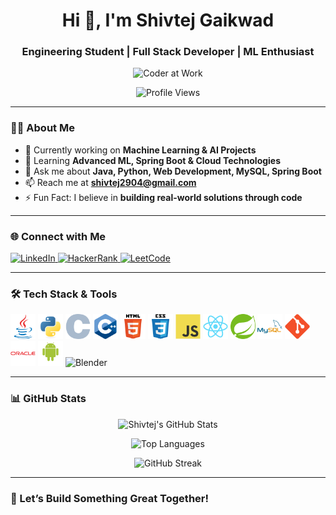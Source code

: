 <h1 align="center">Hi 👋, I'm Shivtej Gaikwad</h1>
<h3 align="center">Engineering Student | Full Stack Developer | ML Enthusiast</h3>

<p align="center">
  <img src="https://cdn.dribbble.com/users/1162077/screenshots/3848914/programmer.gif" width="400" alt="Coder at Work"/>
</p>

<p align="center">
  <img src="https://komarev.com/ghpvc/?username=shivtejgaikwad29&label=Profile%20Views&color=0e75b6&style=flat" alt="Profile Views" />
</p>

---

### 👨‍💻 About Me

- 🔭 Currently working on **Machine Learning & AI Projects**
- 🌱 Learning **Advanced ML, Spring Boot & Cloud Technologies**
- 💬 Ask me about **Java, Python, Web Development, MySQL, Spring Boot**
- 📫 Reach me at **shivtej2904@gmail.com**
- ⚡ Fun Fact: I believe in **building real-world solutions through code**

---

### 🌐 Connect with Me

<p align="left">
  <a href="https://www.linkedin.com/in/shivtejgaikwad" target="_blank">
    <img src="https://raw.githubusercontent.com/rahuldkjain/github-profile-readme-generator/master/src/images/icons/Social/linked-in-alt.svg" alt="LinkedIn" height="30" />
  </a>
  <a href="https://www.hackerrank.com/shivtej2904" target="_blank">
    <img src="https://raw.githubusercontent.com/rahuldkjain/github-profile-readme-generator/master/src/images/icons/Social/hackerrank.svg" alt="HackerRank" height="30" />
  </a>
  <a href="https://www.leetcode.com/gaikwadshivtej" target="_blank">
    <img src="https://raw.githubusercontent.com/rahuldkjain/github-profile-readme-generator/master/src/images/icons/Social/leet-code.svg" alt="LeetCode" height="30" />
  </a>
</p>

---

### 🛠️ Tech Stack & Tools

<p align="left">
  <img src="https://raw.githubusercontent.com/devicons/devicon/master/icons/java/java-original.svg" alt="Java" width="40"/>
  <img src="https://raw.githubusercontent.com/devicons/devicon/master/icons/python/python-original.svg" alt="Python" width="40"/>
  <img src="https://raw.githubusercontent.com/devicons/devicon/master/icons/c/c-original.svg" alt="C" width="40"/>
  <img src="https://raw.githubusercontent.com/devicons/devicon/master/icons/cplusplus/cplusplus-original.svg" alt="C++" width="40"/>
  <img src="https://raw.githubusercontent.com/devicons/devicon/master/icons/html5/html5-original-wordmark.svg" alt="HTML" width="40"/>
  <img src="https://raw.githubusercontent.com/devicons/devicon/master/icons/css3/css3-original-wordmark.svg" alt="CSS" width="40"/>
  <img src="https://raw.githubusercontent.com/devicons/devicon/master/icons/javascript/javascript-original.svg" alt="JavaScript" width="40"/>
  <img src="https://raw.githubusercontent.com/devicons/devicon/master/icons/react/react-original.svg" alt="React" width="40"/>
  <img src="https://raw.githubusercontent.com/devicons/devicon/master/icons/spring/spring-original.svg" alt="Spring Boot" width="40"/>
  <img src="https://raw.githubusercontent.com/devicons/devicon/master/icons/mysql/mysql-original-wordmark.svg" alt="MySQL" width="40"/>
  <img src="https://raw.githubusercontent.com/devicons/devicon/master/icons/git/git-original.svg" alt="Git" width="40"/>
  <img src="https://raw.githubusercontent.com/devicons/devicon/master/icons/oracle/oracle-original.svg" alt="Oracle" width="40"/>
  <img src="https://raw.githubusercontent.com/devicons/devicon/master/icons/android/android-original-wordmark.svg" alt="Android" width="40"/>
  <img src="https://upload.wikimedia.org/wikipedia/commons/0/0e/Blender_3D_Icon.svg" alt="Blender" width="40"/>
</p>

---

### 📊 GitHub Stats

<p align="center">
  <img src="https://github-readme-stats.vercel.app/api?username=shivtejgaikwad29&show_icons=true&theme=tokyonight&hide_border=true" alt="Shivtej's GitHub Stats" />
</p>

<p align="center">
  <img src="https://github-readme-stats.vercel.app/api/top-langs/?username=shivtejgaikwad29&layout=compact&theme=tokyonight&hide_border=true" alt="Top Languages" />
</p>

<p align="center">
  <img src="https://github-readme-streak-stats.herokuapp.com/?user=shivtejgaikwad29&theme=tokyonight&hide_border=true" alt="GitHub Streak" />
</p>

---

### 🚀 Let’s Build Something Great Together!
